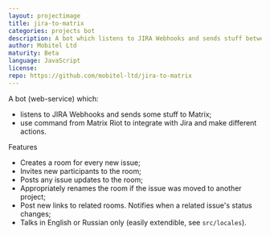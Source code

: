 ```yaml
---
layout: projectimage
title: jira-to-matrix
categories: projects bot
description: A bot which listens to JIRA Webhooks and sends stuff between Matrix and Jira.
author: Mobitel Ltd
maturity: Beta
language: JavaScript
license: 
repo: https://github.com/mobitel-ltd/jira-to-matrix
---
```


A bot (web-service) which:

* listens to JIRA Webhooks and sends some stuff to Matrix;
* use command from Matrix Riot to integrate with Jira and make different actions.

Features
+ Creates a room for every new issue;
+ Invites new participants to the room;
+ Posts any issue updates to the room;
+ Appropriately renames the room if the issue was moved to another project;
+ Post new links to related rooms. Notifies when a related issue's status changes;
+ Talks in English or Russian only (easily extendible, see `src/locales`).
